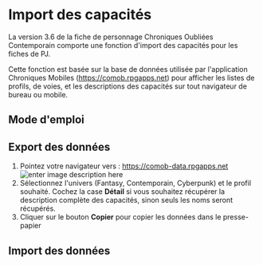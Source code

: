 # Import des capacités

La version 3.6 de la fiche de personnage Chroniques Oubliées Contemporain comporte une fonction d'import des capacités pour les fiches de PJ.

Cette fonction est basée sur la base de données utilisée par l'application Chroniques Mobiles (https://comob.rpgapps.net) pour afficher les listes de profils, de voies, et les descriptions des capacités sur tout navigateur de bureau ou mobile.

## Mode d'emploi

## Export des données

 1. Pointez votre navigateur vers : https://comob-data.rpgapps.net
 ![enter image description here](https://i.imgur.com/YcBJcg5.png)
 2. Sélectionnez l'univers (Fantasy, Contemporain, Cyberpunk) et le profil souhaité. Cochez la case **Détail** si vous souhaitez récupérer la description complète des capacités, sinon seuls les noms seront récupérés.
 3. Cliquer sur le bouton **Copier** pour copier les données dans le presse-papier

## Import des données


<!--stackedit_data:
eyJoaXN0b3J5IjpbNDI2NzI1NDg4LC0xMzczMTM2ODQ1LDEyNT
E4OTIyNl19
-->
